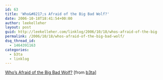 ```yaml
---
id: 63
title: 'Who&#8217;s Afraid of the Big Bad Wolf?'
date: 2006-10-18T18:41:54+00:00
author: leekelleher
layout: post
guid: http://leekelleher.com/linklog/2006/10/18/whos-afraid-of-the-big-bad-wolf/
permalink: /2006/10/18/whos-afraid-of-the-big-bad-wolf/
dsq_thread_id:
  - 1464391163
categories:
  - b3ta
  - linklog
---
```

[Who&#8217;s Afraid of the Big Bad Wolf?](http://b3ta.com/board/6434481) [from [b3ta](http://b3ta.com/)]